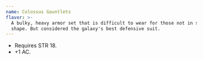 ```yaml
---
name: Colossus Gauntlets
flavor: >-
  A bulky, heavy armor set that is difficult to wear for those not in superior
  shape. But considered the galaxy's best defensive suit.
---
```

- Requires STR 18.
- +1 AC.